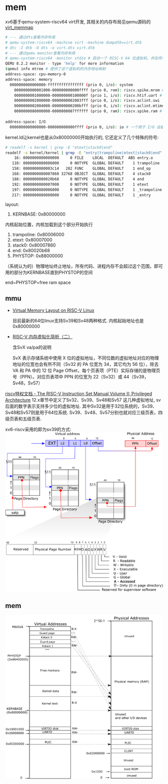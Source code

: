 # mem
xv6基于qemu-system-riscv64 virt开发, 其相关的内存布局见qemu源码的[virt_memmap](https://github.com/qemu/qemu/blob/baa79455fa92984ff0f4b9ae94bed66823177a27/hw/riscv/virt.c#L82)

```bash
# --- 通过dts查看内存布局
# qemu-system-riscv64 -machine virt -machine dumpdtb=virt.dtb
# dtc -I dtb -O dts -o virt.dts virt.dtb
# --- 通过qemu monitor查看内存布局
# qemu-system-riscv64 -monitor stdio # 启动一个 RISC-V 64 位虚拟机，并在终端上打开一个 QEMU 监视器控制台, 此时host cpu负载很高, 注意及时退出
QEMU 8.2.2 monitor - type 'help' for more information
(qemu) info mtree # 提供了这个虚拟机的内存地址映射
address-space: cpu-memory-0
address-space: memory
  0000000000000000-ffffffffffffffff (prio 0, i/o): system
    0000000000001000-000000000000ffff (prio 0, rom): riscv.spike.mrom # 机器模式 ROM（只读存储器）. 它通常存放引导加载程序（bootloader）或一小段固件，它们是虚拟机启动时首先运行的代码
    0000000001000000-000000000100000f (prio 1, i/o): riscv.htif.uart # 一个 UART（通用异步收发器）的地址范围，这是一个简单的串行通信设备。客户操作系统使用这个地址来向虚拟串行端口写入或从中读取数据。htif（主机-目标接口）表示它是一个特定的 QEMU 管理的设备
    0000000002000000-0000000002003fff (prio 0, i/o): riscv.aclint.swi
    0000000002004000-000000000200bfff (prio 0, i/o): riscv.aclint.mtimer # 是 ACLINT (Advanced Core Local Interruptor, 高级核心本地中断控制器）设备. swi 部分处理软件中断，而 mtimer 是一个机器模式定时器
    0000000080000000-0000000087ffffff (prio 0, ram): riscv.spike.ram # 主 RAM（随机存取存储器, 这里大小是128MB, 0x80000000=2G）. 客户操作系统会将内核和所有用户空间程序加载到这个区域. 地址 0x80000000 是 RISC-V 裸机和嵌入式系统中 RAM 常见的起始地址

address-space: I/O
  0000000000000000-000000000000ffff (prio 0, i/o): io # 一个用于 I/O 设备的单独地址空间，对于大多数系统来说，它通常是主内存空间的镜像
```

kernel.ld让kernel也是从0x80000000开始执行的, 它还定义了几个特殊的符号:
```bash
# readelf -s kernel | grep -E "etext|stack0|end"
readelf -s kernel/kernel | grep -E "entry|trampoline|etext|stack0|end"
    16: 0000000000000000     0 FILE    LOCAL  DEFAULT  ABS entry.o
   110: 0000000080006000     0 NOTYPE  GLOBAL DEFAULT    1 trampoline
   158: 0000000080003c14   282 FUNC    GLOBAL DEFAULT    1 end_op
   168: 0000000080007860 32768 OBJECT  GLOBAL DEFAULT    4 stack0
   188: 0000000080020b68     0 NOTYPE  GLOBAL DEFAULT    4 end
   192: 0000000080007000     0 NOTYPE  GLOBAL DEFAULT    1 etext
   197: 0000000080006000     0 NOTYPE  GLOBAL DEFAULT    1 _trampoline
   217: 0000000080000000     0 NOTYPE  GLOBAL DEFAULT    1 _entry
```

layout:
1. KERNBASE: 0x80000000

  内核起始位置，内核加载到这个部分开始执行
1. trampoline: 0x80006000
1. etext:      0x80007000
1. stack0:     0x80007860
1. end:        0x80020b68
1. PHYSTOP:    0x88000000

  （系统认为的）物理地址终止地址，所有代码、进程内存不会超过这个范围，即可用的部分为KERNBASE直到PHYSTOP的空间

end~PHYSTOP=free ram space

## mmu
- [Virtual Memory Layout on RISC-V Linux](https://www.kernel.org/doc/html/v6.6/riscv/vm-layout.html)

	目前最新的64位linux支持Sv39和Sv48两种格式. 内核起始地址也是0x80000000
- [RISC-V 内存虚拟化简析（二）](https://tinylab.org/riscv-kvm-mem-virt-2/)

  含SvX va/pa的说明

  SvX 表示存储系统中使用 X 位的虚拟地址，不同位数的虚拟地址对应的物理地址的位宽也会有所不同（Sv32 的 PA 位宽为 34，其它均为 56 位），除去 VA 和 PA 中的 12 位 Page Offset，每个页表项（PTE）实际存储的是物理页号（PPN）。对应页表项中 PPN 的位宽为 22（Sv32）或 44（Sv39，Sv48，Sv57）

[riscv特权文档 - The RISC-V Instruction Set Manual Volume II: Privileged Architecture](https://riscv.atlassian.net/wiki/spaces/HOME/pages/16154769/RISC-V+Technical+Specifications) 12.x章节中定义了Sv32、Sv39、Sv48和Sv57 这几种虚拟地址, sv后面的数字表示支持多少位的虚拟地址. 其中Sv32是用于32位系统的，Sv39、Sv48和Sv57则是用于64位系统. Sv39、Sv48、Sv57分别也就对应三级页表，四级页表和五级页表.

xv6-riscv采用的即为sv39的方式:
![sv39](/docs/riscv/misc/img/mem/sv39.png)

## mem
![内存架构](/docs/riscv/misc/img/mem_arch.png)